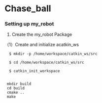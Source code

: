 # Chase_ball
### Setting up my_robot

1. Create the my_robot Package

（1）Create and initialize acatkin_ws

```
  $ mkdir -p /home/workspace/catkin_ws/src
  
  $ cd /home/workspace/catkin_ws/src
  
  $ catkin_init_workspace
  
```
```
 mkdir build
 cd build 
 cmake ..
 make
 ```
